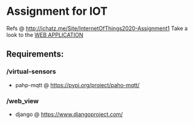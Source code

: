 # Assignment for IOT
Refs @ http://ichatz.me/Site/InternetOfThings2020-Assignment1
Take a look to the [WEB APPLICATION](http://iotwebapp.herokuapp.com)

## Requirements:
### /virtual-sensors
- pahp-mqtt @ https://pypi.org/project/paho-mqtt/

### /web_view
- django @ https://www.djangoproject.com/
